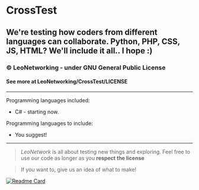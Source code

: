 # CrossTest
We're testing how coders from different languages can collaborate. Python, PHP, CSS, JS, HTML? We'll include it all.. I hope :)
--------
### © LeoNetworking - under GNU General Public License
#### See more at LeoNetworking/CrossTest/LICENSE
--------
Programming languages included:
- C# - starting now.

Programming languages to include:
- You suggest!
--------
> *LeoNetwork* is all about testing new things and exploring. Feel free to use our code as longer as you **respect the license**

> If you want to, give us an idea of what to make!

[![Readme Card](https://github-readme-stats.vercel.app/api/pin/?username=LeoNetworking&repo=CrossTest&theme=codeSTACKr&hide_border=true)](https://github.com/anuraghazra/github-readme-stats)

